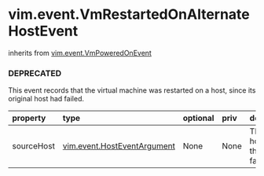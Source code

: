 vim.event.VmRestartedOnAlternateHostEvent
=========================================
inherits from [vim.event.VmPoweredOnEvent](docs/vim.event.VmPoweredOnEvent.md)
### DEPRECATED



This event records that the virtual machine was restarted on a host, since   its original host had failed.

| property | type | optional | priv | desc |
|:---------|:-----|:---------|:-----|:-----|
| sourceHost | [vim.event.HostEventArgument](vim.event.HostEventArgument.md "vim.event.HostEventArgument") | None | None | The host that failed. |


